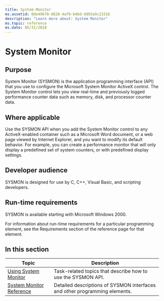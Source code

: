 ```yaml
---
title: System Monitor
ms.assetid: 0de49670-d828-4af9-b4bd-dd93a9c21516
description: "Learn more about: System Monitor"
ms.topic: reference
ms.date: 05/31/2018
---
```


# System Monitor

## Purpose

System Monitor (SYSMON) is the application programming interface (API) that you use to configure the Microsoft System Monitor ActiveX control. The System Monitor control lets you view real-time and previously logged performance counter data such as memory, disk, and processor counter data.

## Where applicable

Use the SYSMON API when you add the System Monitor control to any ActiveX-enabled container such as a Microsoft Word document, or a web page viewed by Internet Explorer, and you want to modify its default behavior. For example, you can create a performance monitor that will only display a predefined set of system counters, or with predefined display settings.

## Developer audience

SYSMON is designed for use by C, C++, Visual Basic, and scripting developers.

## Run-time requirements

SYSMON is available starting with Microsoft Windows 2000.

For information about run-time requirements for a particular programming element, see the Requirements section of the reference page for that element.

## In this section



| Topic                                                               | Description                                                                            |
|---------------------------------------------------------------------|----------------------------------------------------------------------------------------|
| [Using System Monitor](using-system-monitor.md)<br/>         | Task-related topics that describe how to use the SYSMON API.<br/>                |
| [System Monitor Reference](system-monitor-reference.md)<br/> | Detailed descriptions of SYSMON interfaces and other programming elements. <br/> |



 

 

 






